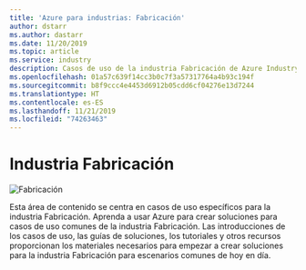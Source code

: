 ```yaml
---
title: 'Azure para industrias: Fabricación'
author: dstarr
ms.author: dastarr
ms.date: 11/20/2019
ms.topic: article
ms.service: industry
description: Casos de uso de la industria Fabricación de Azure Industry Experiences
ms.openlocfilehash: 01a57c639f14cc3b0c7f3a57317764a4b93c194f
ms.sourcegitcommit: b8f9ccc4e4453d6912b05cdd6cf04276e13d7244
ms.translationtype: HT
ms.contentlocale: es-ES
ms.lasthandoff: 11/21/2019
ms.locfileid: "74263463"
---
```

# <a name="manufacturing-industry"></a>Industria Fabricación

![Fabricación](./assets/index-assets/manufacturing.png)

Esta área de contenido se centra en casos de uso específicos para la industria Fabricación. Aprenda a usar Azure para crear soluciones para casos de uso comunes de la industria Fabricación. Las introducciones de los casos de uso, las guías de soluciones, los tutoriales y otros recursos proporcionan los materiales necesarios para empezar a crear soluciones para la industria Fabricación para escenarios comunes de hoy en día.